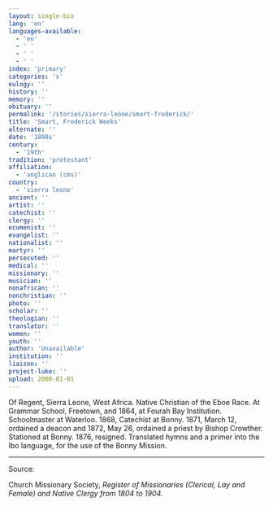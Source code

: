 ```yaml
---
layout: single-bio
lang: 'en'
languages-available:
  - 'en'
  - ' '
  - ' '
  - ' '
index: 'primary'
categories: 's'
eulogy: ''
history: ''
memory: ''
obituary: ''
permalink: '/stories/sierra-leone/smart-frederick/'
title: 'Smart, Frederick Weeks'
alternate: ''
date: '1800s'
century:
  - '19th'
tradition: 'protestant'
affiliation:
  - 'anglican (cms)'
country:
  - 'sierra leone'
ancient: ''
artist: ''
catechist: ''
clergy: ''
ecumenist: ''
evangelist: ''
nationalist: ''
martyr: ''
persecuted: ''
medical: ''
missionary: ''
musician: ''
nonafrican: ''
nonchristian: ''
photo: ''
scholar: ''
theologian: ''
translator: ''
women: ''
youth: ''
author: 'Unavailable'
institution: ''
liaison: ''
project-luke: ''
upload: 2000-01-01
---
```



Of Regent, Sierra Leone, West Africa.  Native Christian of the Eboe Race.  At Grammar School, Freetown, and 1864, at Fourah Bay Institution.  Schoolmaster at Waterloo.  1868, Catechist at Bonny.  1871, March 12, ordained a deacon and 1872, May 26, ordained a priest by Bishop Crowther.  Stationed at Bonny.  1876, resigned.  Translated hymns and a primer into the Ibo language, for the use of the Bonny Mission.

---

Source:

Church Missionary Society, *Register of Missionaries (Clerical, Lay and Female) and Native Clergy from 1804 to 1904*.